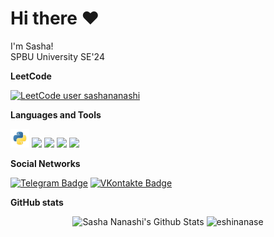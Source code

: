 # Hi there ❤️

I'm Sasha!\
SPBU University SE'24


**LeetCode**

[![LeetCode user sashananashi](https://img.shields.io/badge/dynamic/json?style=flat-square&labelColor=black&color=%23ffa116&label=Solved&query=solvedOverTotal&url=https%3A%2F%2Fleetcode-badge.vercel.app%2Fapi%2Fusers%2Fsashananashi&logo=leetcode&logoColor=yellow)](https://leetcode.com/sashananashi/)


**Languages and Tools**  

[<code><img height="30" src="https://raw.githubusercontent.com/github/explore/80688e429a7d4ef2fca1e82350fe8e3517d3494d/topics/python/python.png"></code>](https://www.python.org)
[<code><img height="30" src="https://user-images.githubusercontent.com/34314541/150592066-edb00215-4cc3-4da7-8ee9-059160046907.png"></code>](https://www.postgresql.org)
[<code><img height="30" src="https://upload.wikimedia.org/wikipedia/commons/thumb/1/19/Celery_logo.png/120px-Celery_logo.png"></code>](https://github.com/celery/celery)
[<code><img height="30" src="https://cdn.worldvectorlogo.com/logos/redis.svg"></code>](https://redis.io)
[<code><img height="30" src="https://www.docker.com/wp-content/uploads/2022/01/Docker-Logo-White-RGB_Horizontal-730x189-1.png"></code>](https://www.docker.com)


**Social Networks**

[![Telegram Badge](https://img.shields.io/badge/-sashananashi-2ba5e0?style=flat-square&labelColor=2ba5e0&logo=telegram&logoColor=white&link=https://t.me/nanashii)](https://t.me/nanashii)
[![VKontakte Badge](https://img.shields.io/badge/-alksndrzln-0077ff?style=flat-square&labelColor=0077ff&logo=vk&logoColor=white&link=https://vk.com/alksndrzln)](https://vk.com/alksndrzln)


**GitHub stats**
<p align="center"><img height=180 alt="Sasha Nanashi's Github Stats" src="https://github-readme-stats.vercel.app/api?username=EshiNanase&show_icons=true&theme=github_dark&count_private=true&include_all_commits=true&layout=compact" alt="eshinanase" /> <img height=180 src="https://github-readme-stats.vercel.app/api/top-langs/?username=EshiNanase&count_private=true&langs_count=10&theme=github_dark&layout=compact&include_all_commits=true&hide=HTML,CSS,TypeScript,Kotlin" alt="eshinanase" /></p>
